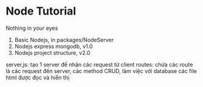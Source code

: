 # Node Tutorial

Nothing in your eyes

1. Basic Nodejs, in packages/NodeServer
2. Nodejs express mongodb, v1.0
3. Nodejs project structure, v2.0

server,js: tạo 1 server để nhận các request từ client
routes: chứa các route là các request đến server, các method CRUD, làm việc với database
các file html được đọc và hiển thị
